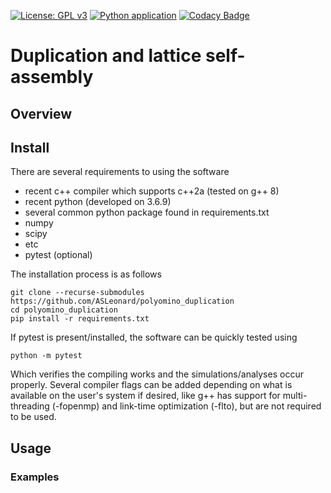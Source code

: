 [![License: GPL v3](https://img.shields.io/badge/License-GPLv3-blue.svg)](https://www.gnu.org/licenses/gpl-3.0)
[![Python application](https://github.com/ASLeonard/duplication/workflows/Python%20application/badge.svg)](https://github.com/ASLeonard/duplication/actions?query=workflow%3A%22Python+application%22)
[![Codacy Badge](https://api.codacy.com/project/badge/Grade/e64e2359118d4555ae6916c9e5d540a4)](https://www.codacy.com?utm_source=github.com&amp;utm_medium=referral&amp;utm_content=ASLeonard/duplication&amp;utm_campaign=Badge_Grade)

# Duplication and lattice self-assembly

## Overview

## Install

There are several requirements to using the software
- recent c++ compiler which supports c++2a (tested on g++ 8)
- recent python (developed on 3.6.9)
- several common python package found in requirements.txt
 - numpy
 - scipy
 - etc
- pytest (optional)

The installation process is as follows 

```shell
git clone --recurse-submodules https://github.com/ASLeonard/polyomino_duplication
cd polyomino_duplication
pip install -r requirements.txt
```

If pytest is present/installed, the software can be quickly tested using

```shell
python -m pytest
```
Which verifies the compiling works and the simulations/analyses occur properly. Several compiler flags can be added depending on what is available on the user's system if desired, like g++ has support for multi-threading (-fopenmp) and link-time optimization (-flto), but are not required to be used.

## Usage



### Examples
